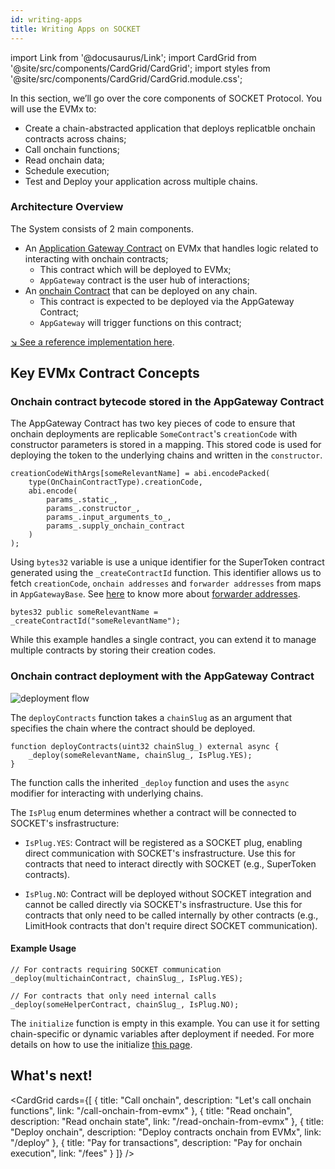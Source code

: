 ```yaml
---
id: writing-apps
title: Writing Apps on SOCKET
---
```


import Link from '@docusaurus/Link';
import CardGrid from '@site/src/components/CardGrid/CardGrid';
import styles from '@site/src/components/CardGrid/CardGrid.module.css';

In this section, we’ll go over the core components of SOCKET Protocol. You will use the EVMx to:

- Create a chain-abstracted application that deploys replicatble onchain contracts across chains;
- Call onchain functions;
- Read onchain data;
- Schedule execution;
- Test and Deploy your application across multiple chains.

### Architecture Overview

The System consists of 2 main components.

- An [Application Gateway Contract](https://github.com/SocketDotTech/socket-starter-kit/blob/master/src/counter/CounterAppGateway.sol) on EVMx that handles logic related to interacting with onchain contracts;
    - This contract which will be deployed to EVMx;
    - `AppGateway` contract is the user hub of interactions;
- An [onchain Contract](https://github.com/SocketDotTech/socket-starter-kit/blob/master/src/counter/Counter.sol) that can be deployed on any chain.
    - This contract is expected to be deployed via the AppGateway Contract;
    - `AppGateway` will trigger functions on this contract;

[↘ See a reference implementation here](https://github.com/SocketDotTech/socket-starter-kit/blob/master/src/counter/).

## Key EVMx Contract Concepts

### Onchain contract bytecode stored in the AppGateway Contract
The AppGateway Contract has two key pieces of code to ensure that onchain deployments are replicable `SomeContract`'s `creationCode` with constructor parameters is stored in a mapping. This stored code is used for deploying the token to the underlying chains and written in the `constructor`.
```solidity
creationCodeWithArgs[someRelevantName] = abi.encodePacked(
    type(OnChainContractType).creationCode,
    abi.encode(
        params_.static_,
        params_.constructor_,
        params_.input_arguments_to_,
        params_.supply_onchain_contract
    )
);
```

Using  `bytes32` variable is use a unique identifier for the SuperToken contract generated using the `_createContractId` function. This identifier allows us to fetch `creationCode`, `onchain addresses` and `forwarder addresses` from maps in `AppGatewayBase`. See [here](/forwarder-addresses) to know more about [forwarder addresses](/forwarder-addresses).
```solidity
bytes32 public someRelevantName = _createContractId("someRelevantName");
```

While this example handles a single contract, you can extend it to manage multiple contracts by storing their creation codes.

### Onchain contract deployment with the AppGateway Contract
<div style={{ display: 'flex', justifyContent: 'center' }}>
    <img src="/img/deployment_flow.svg" alt="deployment flow" style={{ width: '100%' }} />
</div>

The `deployContracts` function takes a `chainSlug` as an argument that specifies the chain where the contract should be deployed.

```solidity
function deployContracts(uint32 chainSlug_) external async {
    _deploy(someRelevantName, chainSlug_, IsPlug.YES);
}
```

The function calls the inherited `_deploy` function and uses the `async` modifier for interacting with underlying chains.

The `IsPlug` enum determines whether a contract will be connected to SOCKET's insfrastructure:

- `IsPlug.YES`: Contract will be registered as a SOCKET plug, enabling direct communication with SOCKET's insfrastructure. Use this for contracts that need to interact directly with SOCKET (e.g., SuperToken contracts).

- `IsPlug.NO`: Contract will be deployed without SOCKET integration and cannot be called directly via SOCKET's insfrastructure. Use this for contracts that only need to be called internally by other contracts (e.g., LimitHook contracts that don't require direct SOCKET communication).

#### Example Usage

```solidity
// For contracts requiring SOCKET communication
_deploy(multichainContract, chainSlug_, IsPlug.YES);

// For contracts that only need internal calls
_deploy(someHelperContract, chainSlug_, IsPlug.NO);
```

The `initialize` function is empty in this example. You can use it for setting chain-specific or dynamic variables after deployment if needed. For more details on how to use the initialize [this page](/deploy#initialize).

## What's next!
<CardGrid cards={[
 {
   title: "Call onchain",
   description: "Let's call onchain functions",
   link: "/call-onchain-from-evmx"
 },
 {
   title: "Read onchain",
   description: "Read onchain state",
   link: "/read-onchain-from-evmx"
 },
 {
   title: "Deploy onchain",
   description: "Deploy contracts onchain from EVMx",
   link: "/deploy"
 },
 {
   title: "Pay for transactions",
   description: "Pay for onchain execution",
   link: "/fees"
 }
]} />
